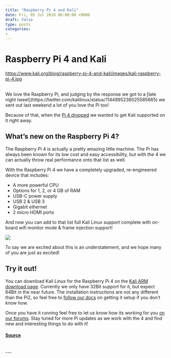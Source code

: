 ```yaml
---
title: "Raspberry Pi 4 and Kali"
date: Fri, 05 Jul 2019 00:00:00 +0000
draft: false
type: posts
categories: 
- 
---
```

# Raspberry Pi 4 and Kali
https://www.kali.org/blog/raspberry-pi-4-and-kali/images/kali-raspberry-pi-4.jpg
<br/>

<br/>
We love the Raspberry Pi, and judging by the response we got to a [late night tweet](https://twitter.com/kalilinux/status/1144895236025585665) we sent out last weekend a lot of you love the Pi too!

Because of that, when the [Pi 4 dropped](https://www.raspberrypi.org/blog/raspberry-pi-4-on-sale-now-from-35/) we wanted to get Kali supported on it right away.

What’s new on the Raspberry Pi 4?
---------------------------------

The Raspberry Pi 4 is actually a pretty amazing little machine. The Pi has always been known for its low cost and easy accessibility, but with the 4 we can actually throw real performance onto that list as well.

With the Raspberry Pi 4 we have a completely upgraded, re-engineered device that includes:

-   A more powerful CPU
-   Options for 1, 2, or 4 GB of RAM
-   USB-C power supply
-   USB 2 & USB 3
-   Gigabit ethernet
-   2 micro HDMI ports

And now you can add to that list full Kali Linux support complete with on-board wifi monitor mode & frame injection support!

[![](https://www.kali.org/blog/raspberry-pi-4-and-kali/images/kali-pi4.png)](https://www.kali.org/blog/raspberry-pi-4-and-kali/images/kali-pi4.png)

To say we are excited about this is an understatement, and we hope many of you are just as excited!

Try it out!
-----------

You can download Kali Linux for the Raspberry Pi 4 on the [Kali ARM download page](https://www.kali.org/get-kali/#kali-arm). Currently we only have 32Bit support for it, but expect 64Bit in the near future. The installation instructions are not any different than the Pi2, so feel free to [follow our docs](https://www.kali.org/docs/arm/raspberry-pi-2/) on getting it setup if you don’t know how.

Once you have it running feel free to let us know how its working for you [on our forums](https://forums.kali.org/forumdisplay.php?7-Kali-Linux-ARM-Architecture). Stay tuned for more Pi updates as we work with the 4 and find new and interesting things to do with it!

#### [Source](https://www.kali.org/blog/raspberry-pi-4-and-kali/)

<br/>
---
